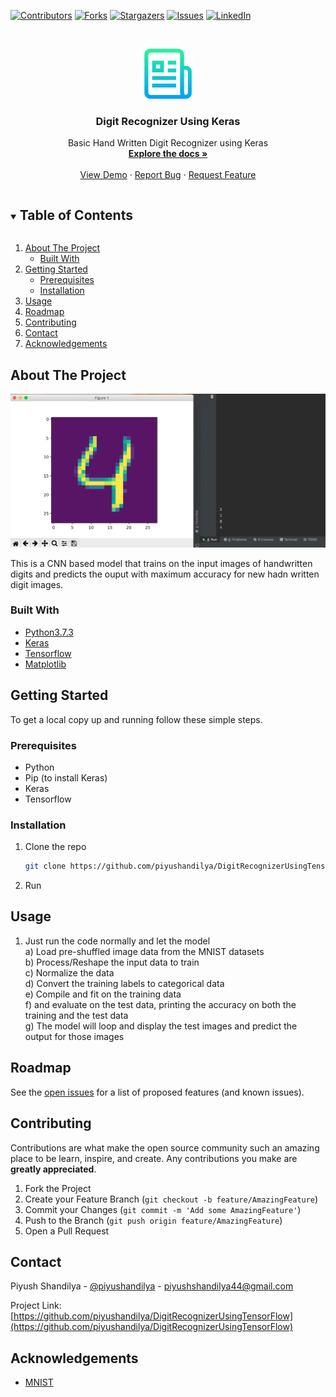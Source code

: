 [![Contributors][contributors-shield]][contributors-url]
[![Forks][forks-shield]][forks-url]
[![Stargazers][stars-shield]][stars-url]
[![Issues][issues-shield]][issues-url]
[![LinkedIn][linkedin-shield]][linkedin-url]



<!-- PROJECT LOGO -->
<br />
<p align="center">
  <a href="https://github.com/piyushandilya/DigitRecognizerUsingTensorFlow">
    <img src="images/logo.png" alt="Logo" width="80" height="80">
  </a>

  <h3 align="center">Digit Recognizer Using Keras</h3>

  <p align="center">
    Basic Hand Written Digit Recognizer using Keras
    <br />
    <a href="https://github.com/piyushandilya/DigitRecognizerUsingTensorFlow"><strong>Explore the docs »</strong></a>
    <br />
    <br />
    <a href="https://github.com/piyushandilya/DigitRecognizerUsingTensorFlow">View Demo</a>
    ·
    <a href="https://github.com/piyushandilya/DigitRecognizerUsingTensorFlow/issues">Report Bug</a>
    ·
    <a href="https://github.com/piyushandilya/DigitRecognizerUsingTensorFlow/issues">Request Feature</a>
  </p>
</p>



<!-- TABLE OF CONTENTS -->
<details open="open">
  <summary><h2 style="display: inline-block">Table of Contents</h2></summary>
  <ol>
    <li>
      <a href="#about-the-project">About The Project</a>
      <ul>
        <li><a href="#built-with">Built With</a></li>
      </ul>
    </li>
    <li>
      <a href="#getting-started">Getting Started</a>
      <ul>
        <li><a href="#prerequisites">Prerequisites</a></li>
        <li><a href="#installation">Installation</a></li>
      </ul>
    </li>
    <li><a href="#usage">Usage</a></li>
    <li><a href="#roadmap">Roadmap</a></li>
    <li><a href="#contributing">Contributing</a></li>
    <li><a href="#contact">Contact</a></li>
    <li><a href="#acknowledgements">Acknowledgements</a></li>
  </ol>
</details>



<!-- ABOUT THE PROJECT -->
## About The Project

[![Product Name Screen Shot][product-screenshot]](https://github.com/piyushandilya/DigitRecognizerUsingTensorFlow/blob/main/DigitRecognizer.jpg?raw=true)

This is a CNN based model that trains on the input images of handwritten digits and predicts the ouput with maximum accuracy for new hadn written digit images.

### Built With

* [Python3.7.3](https://www.python.org/downloads/)
* [Keras](https://keras.io/)
* [Tensorflow](https://www.tensorflow.org/)
* [Matplotlib](https://matplotlib.org/)



<!-- GETTING STARTED -->
## Getting Started

To get a local copy up and running follow these simple steps.

### Prerequisites


* Python
* Pip (to install Keras)
* Keras
* Tensorflow

### Installation

1. Clone the repo
   ```sh
   git clone https://github.com/piyushandilya/DigitRecognizerUsingTensorFlow.git
   ```
2. Run


<!-- USAGE EXAMPLES -->
## Usage

1. Just run the code normally and let the model<br>
  a) Load pre-shuffled image data from the MNIST datasets<br>
  b) Process/Reshape the input data to train<br>
  c) Normalize the data<br>
  d) Convert the training labels to categorical data<br>
  e) Compile and fit on the training data<br>
  f) and evaluate on the test data, printing the accuracy on both the training and the test data<br>
  g) The model will loop and display the test images and predict the output for those images<br>



<!-- ROADMAP -->
## Roadmap

See the [open issues](https://github.com/piyushandilya/DigitRecognizerUsingTensorFlow/issues) for a list of proposed features (and known issues).



<!-- CONTRIBUTING -->
## Contributing

Contributions are what make the open source community such an amazing place to be learn, inspire, and create. Any contributions you make are **greatly appreciated**.

1. Fork the Project
2. Create your Feature Branch (`git checkout -b feature/AmazingFeature`)
3. Commit your Changes (`git commit -m 'Add some AmazingFeature'`)
4. Push to the Branch (`git push origin feature/AmazingFeature`)
5. Open a Pull Request


<!-- CONTACT -->
## Contact

Piyush Shandilya - [@piyushandilya](https://twitter.com/piyushandilya) - piyushshandilya44@gmail.com

Project Link: [https://github.com/piyushandilya/DigitRecognizerUsingTensorFlow](https://github.com/piyushandilya/DigitRecognizerUsingTensorFlow)



<!-- ACKNOWLEDGEMENTS -->
## Acknowledgements

* [MNIST](http://yann.lecun.com/exdb/mnist/)





<!-- MARKDOWN LINKS & IMAGES -->
<!-- https://www.markdownguide.org/basic-syntax/#reference-style-links -->
[contributors-shield]: https://img.shields.io/github/contributors/piyushandilya/repo.svg?style=for-the-badge
[contributors-url]: https://github.com/piyushandilya/DigitRecognizerUsingTensorFlow/graphs/contributors
[forks-shield]: https://img.shields.io/github/forks/piyushandilya/repo.svg?style=for-the-badge
[forks-url]: https://github.com/piyushandilya/DigitRecognizerUsingTensorFlow/network/members
[stars-shield]: https://img.shields.io/github/stars/piyushandilya/repo.svg?style=for-the-badge
[stars-url]: https://github.com/piyushandilya/DigitRecognizerUsingTensorFlow/stargazers
[issues-shield]: https://img.shields.io/github/issues/piyushandilya/repo.svg?style=for-the-badge
[issues-url]: https://github.com/piyushandilya/DigitRecognizerUsingTensorFlow/issues
[linkedin-shield]: https://img.shields.io/badge/-LinkedIn-black.svg?style=for-the-badge&logo=linkedin&colorB=555
[linkedin-url]: https://linkedin.com/in/piyush-shandilya-7b857577
[product-screenshot]: images/DigitRecognizer.jpg
